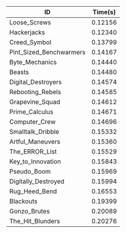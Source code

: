 |ID|Time(s)|
|-|-|
|Loose_Screws|0.12156|
|Hackerjacks|0.12340|
|Creed_Symbol|0.13799|
|Pint_Sized_Benchwarmers|0.14167|
|Byte_Mechanics|0.14440|
|Beasts|0.14480|
|Digital_Destroyers|0.14574|
|Rebooting_Rebels|0.14585|
|Grapevine_Squad|0.14612|
|Prime_Calculus|0.14671|
|Computer_Crew|0.14696|
|Smalltalk_Dribble|0.15332|
|Artful_Maneuvers|0.15360|
|The_ERROR_List|0.15529|
|Key_to_Innovation|0.15843|
|Pseudo_Boom|0.15969|
|Digitally_Destroyed|0.15994|
|Rug_Heed_Bend|0.16553|
|Blackouts|0.19399|
|Gonzo_Brutes|0.20089|
|The_Hit_Blunders|0.20276|
